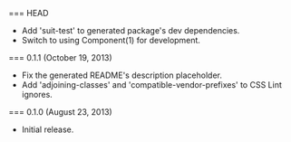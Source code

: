 === HEAD

* Add 'suit-test' to generated package's dev dependencies.
* Switch to using Component(1) for development.

=== 0.1.1 (October 19, 2013)

* Fix the generated README's description placeholder.
* Add 'adjoining-classes' and 'compatible-vendor-prefixes' to CSS Lint ignores.

=== 0.1.0 (August 23, 2013)

* Initial release.
